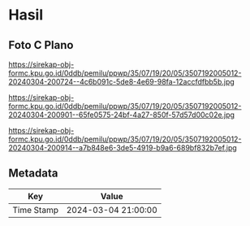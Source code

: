 # Hasil

## Foto C Plano

https://sirekap-obj-formc.kpu.go.id/0ddb/pemilu/ppwp/35/07/19/20/05/3507192005012-20240304-200724--4c6b091c-5de8-4e69-98fa-12accfdfbb5b.jpg

https://sirekap-obj-formc.kpu.go.id/0ddb/pemilu/ppwp/35/07/19/20/05/3507192005012-20240304-200901--65fe0575-24bf-4a27-850f-57d57d00c02e.jpg

https://sirekap-obj-formc.kpu.go.id/0ddb/pemilu/ppwp/35/07/19/20/05/3507192005012-20240304-200914--a7b848e6-3de5-4919-b9a6-689bf832b7ef.jpg


## Metadata

| Key        | Value               |
| ---------- | ------------------- |
| Time Stamp | 2024-03-04 21:00:00 |



